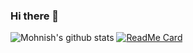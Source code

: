 ### Hi there 👋

<!--
**mohnishkarri/mohnishkarri** is a ✨ _special_ ✨ repository because its `README.md` (this file) appears on your GitHub profile.

Here are some ideas to get you started:

- 🔭 I’m currently working on ...
- 🌱 I’m currently learning ...
- 👯 I’m looking to collaborate on ...
- 🤔 I’m looking for help with ...
- 💬 Ask me about ...
- 📫 How to reach me: ...
- 😄 Pronouns: ...
- ⚡ Fun fact: ...-->

![Mohnish's github stats](https://github-readme-stats.vercel.app/api?username=mohnishkarri&show_icons=true&theme=radical)
[![ReadMe Card](https://github-readme-stats.vercel.app/api/pin/?username=mohnishkarri&repo=nutrafit.github.io)](https://github.com/anuraghazra/github-readme-stats)
